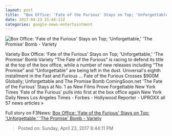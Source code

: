 ```yaml
---
layout: post
title:  "Box Office: 'Fate of the Furious' Stays on Top; 'Unforgettable,' 'The Promise' Bomb - Variety"
date: 2017-04-23 15:44:11Z
categories: google-news-entertaintment
---
```


![Box Office: 'Fate of the Furious' Stays on Top; 'Unforgettable,' 'The Promise' Bomb - Variety](http://pmcvariety.files.wordpress.com/2017/04/fate-of-the-furious-6.jpg?w=1000&h=562&crop=1)

Variety Box Office: 'Fate of the Furious' Stays on Top; 'Unforgettable,' 'The Promise' Bomb Variety “The Fate of the Furious” is racing to defend its title at the top of the box office, while a number of new releases including “The Promise” and “Unforgettable” are being left in the dust. Universal's eighth installment in the Fast and Furious ... Fate of the Furious Crosses $900M Globally; Unforgettable and The Promise Bomb ComingSoon.net 'The Fate of the Furious' Stays at No. 1 as New Films Prove Forgettable New York Times 'Fate of the Furious' pulls into first at the box office again New York Daily News Los Angeles Times - Forbes - Hollywood Reporter - UPROXX all 57 news articles »


Full story on F3News: [Box Office: 'Fate of the Furious' Stays on Top; 'Unforgettable,' 'The Promise' Bomb - Variety](http://www.f3nws.com/n/DsKbcD)

> Posted on: Sunday, April 23, 2017 8:44:11 PM
